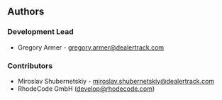 ## Authors

### Development Lead

* Gregory Armer - gregory.armer@dealertrack.com

### Contributors

* Miroslav Shubernetskiy - miroslav.shubernetskiy@dealertrack.com
* RhodeCode GmbH (develop@rhodecode.com)
